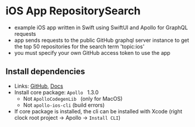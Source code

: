 # iOS App RepositorySearch

- example iOS app written in Swift using SwiftUI and Apollo for GraphQL requests
- app sends requests to the public GitHub graphql server instance to get the
  top 50 repositories for the search term 'topic:ios'
- you must specify your own GitHub access token to use the app

## Install dependencies

- Links: [GitHub](https://github.com/apollographql/apollo-ios), [Docs](https://www.apollographql.com/docs/ios/get-started/)
- Install core package: `Apollo ` 1.3.0
    - Not `ApolloCodegenLib ` (only for MacOS)
    - Not `apollo-ios-cli` (build errors)
- If core package is installed, the cli can be installed with Xcode (right clock root project -> Apollo -> `Install CLI`)